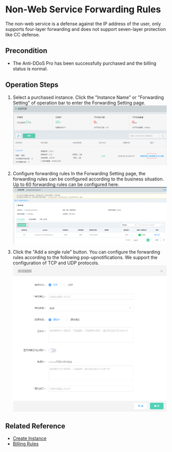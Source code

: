 # Non-Web Service Forwarding Rules

The non-web service is a defense against the IP address of the user, only supports four-layer forwarding and does not support seven-layer protection like CC defense.

## Precondition
- The Anti-DDoS Pro has been successfully purchased and the billing status is normal.

## Operation Steps
1. Select a purchased instance. Click the "Instance Name" or "Forwarding Setting" of operation bar to enter the Forwarding Setting page.
![Non-Web Service Forwarding Rules](../../../../image/Advanced%20Anti-DDoS/non-web%2001.png)

2. Configure forwarding rules
In the Forwarding Setting page, the forwarding rules can be configured according to the business situation. Up to 60 forwarding rules can be configured here.
![Non-Web Service Forwarding Rules](../../../../image/Advanced%20Anti-DDoS/non-web%2002.png)

3. Click the "Add a single rule" button.
You can configure the forwarding rules according to the following pop-upnotifications. We support the configuration of TCP and UDP protocols.
![Non-Web Service Forwarding Rules](../../../../image/Advanced%20Anti-DDoS/non-web%2003.png)


## Related Reference

- [Create Instance](Create-Instance.md)
- [Billing Rules](../Pricing/Billing-Rules.md)
